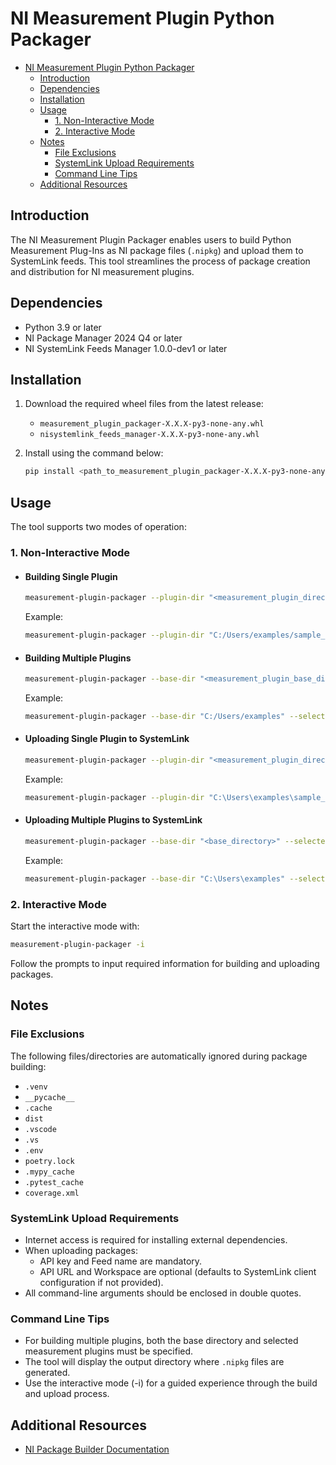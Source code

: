 # NI Measurement Plugin Python Packager

- [NI Measurement Plugin Python Packager](#ni-measurement-plugin-python-packager)
  - [Introduction](#introduction)
  - [Dependencies](#dependencies)
  - [Installation](#installation)
  - [Usage](#usage)
    - [1. Non-Interactive Mode](#1-non-interactive-mode)
    - [2. Interactive Mode](#2-interactive-mode)
  - [Notes](#notes)
    - [File Exclusions](#file-exclusions)
    - [SystemLink Upload Requirements](#systemlink-upload-requirements)
    - [Command Line Tips](#command-line-tips)
  - [Additional Resources](#additional-resources)

## Introduction

The NI Measurement Plugin Packager enables users to build Python Measurement Plug-Ins as NI package files (`.nipkg`) and upload them to SystemLink feeds. This tool streamlines the process of package creation and distribution for NI measurement plugins.

## Dependencies

- Python 3.9 or later
- NI Package Manager 2024 Q4 or later
- NI SystemLink Feeds Manager 1.0.0-dev1 or later

## Installation

1. Download the required wheel files from the latest release:
    - `measurement_plugin_packager-X.X.X-py3-none-any.whl`
    - `nisystemlink_feeds_manager-X.X.X-py3-none-any.whl`
2. Install using the command below:

    ```bash
    pip install <path_to_measurement_plugin_packager-X.X.X-py3-none-any.whl> <path_to_nisystemlink_feeds_manager-X.X.X-py3-none-any.whl>
    ```

## Usage

The tool supports two modes of operation:

### 1. Non-Interactive Mode
<!-- TODO: Update the flag names -->
- #### Building Single Plugin

  ```bash
  measurement-plugin-packager --plugin-dir "<measurement_plugin_directory>"
  ```

  Example:

  ```bash
  measurement-plugin-packager --plugin-dir "C:/Users/examples/sample_measurement"
  ```

- #### Building Multiple Plugins

  ```bash
  measurement-plugin-packager --base-dir "<measurement_plugin_base_directory>" --selected-meas-plugins "<plugin1,plugin2>"
  ```
  
  Example:
  
  ```bash
  measurement-plugin-packager --base-dir "C:/Users/examples" --selected-meas-plugins "sample_measurement,test_measurement"
  ```

- #### Uploading Single Plugin to SystemLink

  ```bash
  measurement-plugin-packager --plugin-dir "<measurement_plugin_directory>" --upload-packages --api-url "<systemlink_api_url>" --api-key "<api_key>" --workspace   "<workspace_name>" --feed-name "<feed_name>"
  ```
  
  Example:
  
  ```bash
  measurement-plugin-packager --plugin-dir "C:\Users\examples\sample_measurement" --upload-packages --api-url "https://dev-api.lifecyclesolutions.ni.com/"   --api-key "123234" --workspace "sample_workspace" --feed-name "example_feed"
  ```

- #### Uploading Multiple Plugins to SystemLink

  ```bash
  measurement-plugin-packager --base-dir "<base_directory>" --selected-meas-plugins "<plugin1,plugin2>" --upload-packages --api-url "<systemlink_api_url>"   --api-key "<api_key>" --workspace "<workspace_name>" --feed-name "<feed_name>"
  ```
  
  Example:
  
  ```bash
  measurement-plugin-packager --base-dir "C:\Users\examples" --selected-meas-plugins "sample_measurement,testing_measurement" --upload-packages --api-url "https://  dev-api.lifecyclesolutions.ni.com/" --api-key "123234" --workspace "sample_workspace" --feed-name "example_feed"
  ```

<!-- To be decided -->
### 2. Interactive Mode

Start the interactive mode with:

```bash
measurement-plugin-packager -i
```

Follow the prompts to input required information for building and uploading packages.

<!-- TODO: Include example screenshots -->

## Notes

### File Exclusions

The following files/directories are automatically ignored during package building:

- `.venv`
- `__pycache__`
- `.cache`
- `dist`
- `.vscode`
- `.vs`
- `.env`
- `poetry.lock`
- `.mypy_cache`
- `.pytest_cache`
- `coverage.xml`

### SystemLink Upload Requirements

- Internet access is required for installing external dependencies.
- When uploading packages:
  - API key and Feed name are mandatory.
  <!-- To be decided -->
  - API URL and Workspace are optional (defaults to SystemLink client configuration if not provided).
- All command-line arguments should be enclosed in double quotes.

### Command Line Tips

- For building multiple plugins, both the base directory and selected measurement plugins must be specified.
- The tool will display the output directory where `.nipkg` files are generated.
  <!-- To be decided -->
- Use the interactive mode (-i) for a guided experience through the build and upload process.

## Additional Resources

- [NI Package Builder Documentation](https://www.ni.com/docs/en-US/bundle/package-manager/page/build-package-using-cli.html)
